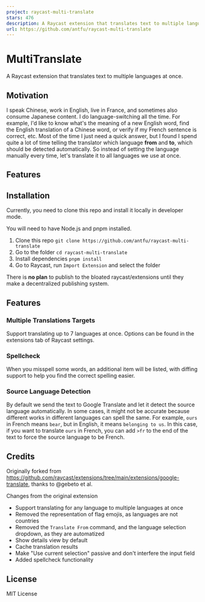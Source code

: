 ```yaml
---
project: raycast-multi-translate
stars: 476
description: A Raycast extension that translates text to multiple languages at once
url: https://github.com/antfu/raycast-multi-translate
---
```


  
  

MultiTranslate
==============

A Raycast extension that translates text to multiple languages at once.

Motivation
----------

I speak Chinese, work in English, live in France, and sometimes also consume Japanese content. I do language-switching all the time. For example, I'd like to know what's the meaning of a new English word, find the English translation of a Chinese word, or verify if my French sentence is correct, etc. Most of the time I just need a quick answer, but I found I spend quite a lot of time telling the translator which language **from** and **to**, which should be detected automatically. So instead of setting the language manually every time, let's translate it to all languages we use at once.

Features
--------

Installation
------------

Currently, you need to clone this repo and install it locally in developer mode.

You will need to have Node.js and pnpm installed.

1.  Clone this repo `git clone https://github.com/antfu/raycast-multi-translate`
2.  Go to the folder `cd raycast-multi-translate`
3.  Install dependencies `pnpm install`
4.  Go to Raycast, run `Import Extension` and select the folder

There is **no plan** to publish to the bloated raycast/extensions until they make a decentralized publishing system.

Features
--------

### Multiple Translations Targets

Support translating up to 7 languages at once. Options can be found in the extensions tab of Raycast settings.

### Spellcheck

When you misspell some words, an additional item will be listed, with diffing support to help you find the correct spelling easier.

### Source Language Detection

By default we send the text to Google Translate and let it detect the source language automatically. In some cases, it might not be accurate because different works in different languages can spell the same. For example, `ours` in French means `bear`, but in English, it means `belonging to us`. In this case, if you want to translate `ours` in French, you can add `>fr` to the end of the text to force the source language to be French.

Credits
-------

Originally forked from https://github.com/raycast/extensions/tree/main/extensions/google-translate, thanks to @gebeto et al.

Changes from the original extension

-   Support translating for any language to multiple languages at once
-   Removed the representation of flag emojis, as languages are not countries
-   Removed the `Translate From` command, and the language selection dropdown, as they are automatized
-   Show details view by default
-   Cache translation results
-   Make "Use current selection" passive and don't interfere the input field
-   Added spellcheck functionality

License
-------

MIT License
